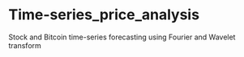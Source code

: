 # Time-series_price_analysis
Stock and Bitcoin time-series forecasting using Fourier and Wavelet transform
